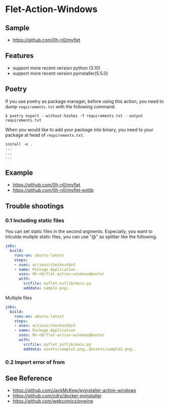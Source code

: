# Flet-Action-Windows

## Sample

* https://github.com/0h-n0/myflet

## Features

* support more recent version python (3.10)
* support more recent version pyinstaller(5.5.0)

## Poetry

If you use poetry as package manager, before using this action, you need to dump `requirements.txt` with the following command.

```shell
$ poetry export --without-hashes -f requirements.txt --output requirements.txt
```

When you would like to add your package into binary, you need to your package at head of `requirementx.txt`. 

```txt.
install -e .
...
...
...
```

## Example

* https://github.com/0h-n0/myflet
* https://github.com/0h-n0/myflet-extlib

## Trouble shootings

### **0.1** Including static files
You can set static files in the second argments. Especially, you want to inlculde multple static files, you can use "@" as splitter like the following. 

```yaml
jobs:
  build:
    runs-on: ubuntu-latest
    steps:
    - uses: actions/checkout@v3
    - name: Package Application
      uses: 0h-n0/flet-action-windows@master
      with:
        srcfile: myflet_extlib/main.py
        adddata: sample.png;.
```

Multiple files

```yaml
jobs:
  build:
    runs-on: ubuntu-latest
    steps:
    - uses: actions/checkout@v3
    - name: Package Application
      uses: 0h-n0/flet-action-windows@master
      with:
        srcfile: myflet_extlib/main.py
        adddata: assets/sample1.png;.@assets/sample2.png;.
```

### **0.2** Import error of from 

## See Reference
* https://github.com/JackMcKew/pyinstaller-action-windows
* https://github.com/cdrx/docker-pyinstaller
* https://github.com/webcomics/pywine
